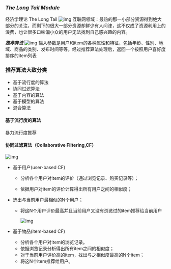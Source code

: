 ### ***The Long Tail Module***
经济学理论 The Long Tail
![img](http://img.mp.itc.cn/upload/20160527/70648737a66e43b3adf624bcdcd91042_th.jpg)
互联网领域：最热的那一小部分资源得到绝大部分的关注，而剩下的很大一部分资源却鲜少有人问津，这不仅成了资源利用上的浪费，也让很多口味偏小众的用户无法找到自己感兴趣的内容。

***推荐算法***
![img](http://img.mp.itc.cn/upload/20160527/386703906c8c4e418fd6006d20fad4f5_th.jpg)
输入参数是用户和item的各种属性和特征，包括年龄、性别、地域、商品的类别、发布时间等等。经过推荐算法处理后，返回一个按照用户喜好度排序的item列表
### 推荐算法大致分类
+ 基于流行度的算法
+ 协同过滤算法
+ 基于内容的算法
+ 基于模型的算法
+ 混合算法
#### 基于流行度的算法

暴力流行度推荐

#### 协同过滤算法（Collaborative Filtering,CF）

![img](http://img.mp.itc.cn/upload/20160527/643c952cd50e47cdb336f178ba7dd896_th.jpg)

+ 基于用户(user-based CF)
    - 分析各个用户对item的评价（通过浏览记录、购买记录等）；   
    
    - 依据用户对item的评价计算得出所有用户之间的相似度；    
    
- 选出与当前用户最相似的N个用户；    
    
    - 将这N个用户评价最高并且当前用户又没有浏览过的item推荐给当前用户
    
      ![img](http://img.mp.itc.cn/upload/20160527/765df80e9b2b450e8e7c13ba190165a6_th.jpg)
    
+ 基于物品(item-based CF)

  + 分析各个用户对item的浏览记录。
  + 依据浏览记录分析得出所有item之间的相似度；
  + 对于当前用户评价高的item，找出与之相似度最高的N个item；
  + 将这N个item推荐给用户。


